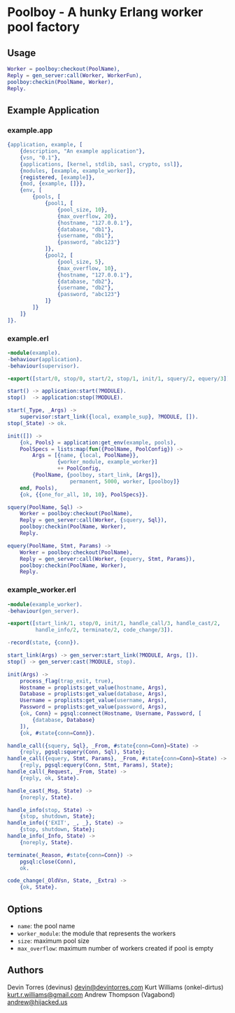 Poolboy - A hunky Erlang worker pool factory
============================================

Usage
-----

```erlang
Worker = poolboy:checkout(PoolName),
Reply = gen_server:call(Worker, WorkerFun),
poolboy:checkin(PoolName, Worker),
Reply.
```

Example Application
-------------------

### example.app

```erlang
{application, example, [
    {description, "An example application"},
    {vsn, "0.1"},
    {applications, [kernel, stdlib, sasl, crypto, ssl]},
    {modules, [example, example_worker]},
    {registered, [example]},
    {mod, {example, []}},
    {env, [
        {pools, [
            {pool1, [
                {pool_size, 10},
                {max_overflow, 20},
                {hostname, "127.0.0.1"},
                {database, "db1"},
                {username, "db1"},
                {password, "abc123"}
            ]},
            {pool2, [
                {pool_size, 5},
                {max_overflow, 10},
                {hostname, "127.0.0.1"},
                {database, "db2"},
                {username, "db2"},
                {password, "abc123"}
            ]}
        ]}
    ]}
]}.
```

### example.erl

```erlang
-module(example).
-behaviour(application).
-behaviour(supervisor).

-export([start/0, stop/0, start/2, stop/1, init/1, squery/2, equery/3]).

start() -> application:start(?MODULE).
stop()  -> application:stop(?MODULE).

start(_Type, _Args) ->
    supervisor:start_link({local, example_sup}, ?MODULE, []).
stop(_State) -> ok.

init([]) ->
    {ok, Pools} = application:get_env(example, pools),
    PoolSpecs = lists:map(fun({PoolName, PoolConfig}) ->
        Args = [{name, {local, PoolName}},
                {worker_module, example_worker}]
                ++ PoolConfig,
        {PoolName, {poolboy, start_link, [Args]},
                    permanent, 5000, worker, [poolboy]}
    end, Pools),
    {ok, {{one_for_all, 10, 10}, PoolSpecs}}.

squery(PoolName, Sql) ->
    Worker = poolboy:checkout(PoolName),
    Reply = gen_server:call(Worker, {squery, Sql}),
    poolboy:checkin(PoolName, Worker),
    Reply.

equery(PoolName, Stmt, Params) ->
    Worker = poolboy:checkout(PoolName),
    Reply = gen_server:call(Worker, {equery, Stmt, Params}),
    poolboy:checkin(PoolName, Worker),
    Reply.
```

### example_worker.erl

```erlang
-module(example_worker).
-behaviour(gen_server).

-export([start_link/1, stop/0, init/1, handle_call/3, handle_cast/2,
         handle_info/2, terminate/2, code_change/3]).

-record(state, {conn}).

start_link(Args) -> gen_server:start_link(?MODULE, Args, []).
stop() -> gen_server:cast(?MODULE, stop).

init(Args) ->
    process_flag(trap_exit, true),
    Hostname = proplists:get_value(hostname, Args),
    Database = proplists:get_value(database, Args),
    Username = proplists:get_value(username, Args),
    Password = proplists:get_value(password, Args),
    {ok, Conn} = pgsql:connect(Hostname, Username, Password, [
        {database, Database}
    ]),
    {ok, #state{conn=Conn}}.

handle_call({squery, Sql}, _From, #state{conn=Conn}=State) ->
    {reply, pgsql:squery(Conn, Sql), State};
handle_call({equery, Stmt, Params}, _From, #state{conn=Conn}=State) ->
    {reply, pgsql:equery(Conn, Stmt, Params), State};
handle_call(_Request, _From, State) ->
    {reply, ok, State}.

handle_cast(_Msg, State) ->
    {noreply, State}.

handle_info(stop, State) ->
    {stop, shutdown, State};
handle_info({'EXIT', _, _}, State) ->
    {stop, shutdown, State};
handle_info(_Info, State) ->
    {noreply, State}.

terminate(_Reason, #state{conn=Conn}) ->
    pgsql:close(Conn),
    ok.

code_change(_OldVsn, State, _Extra) ->
    {ok, State}.
```

Options
-------

- `name`: the pool name
- `worker_module`: the module that represents the workers
- `size`: maximum pool size
- `max_overflow`: maximum number of workers created if pool is empty

Authors
-------
Devin Torres (devinus) <devin@devintorres.com>
Kurt Williams (onkel-dirtus) <kurt.r.williams@gmail.com>
Andrew Thompson (Vagabond) <andrew@hijacked.us>
